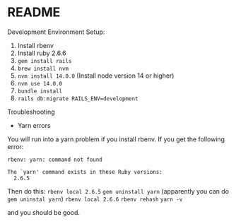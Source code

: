 # README


Development Environment Setup:

1. Install rbenv
2. Install ruby 2.6.6
3. `gem install rails`
4. `brew install nvm`
5. `nvm install 14.0.0` (Install node version 14 or higher)
6. `nvm use 14.0.0`
4. `bundle install`
5. `rails db:migrate RAILS_ENV=development`


Troubleshooting

- Yarn errors 

You will run into a yarn problem if you install rbenv. 
If you get the following error:
```
rbenv: yarn: command not found

The `yarn' command exists in these Ruby versions:
  2.6.5
```

Then do this:
`rbenv local 2.6.5`
`gem uninstall yarn` (apparently you can do `gem uninstal yarn`)
`rbenv local 2.6.6`
`rbenv rehash`
`yarn -v`

and you should be good.



